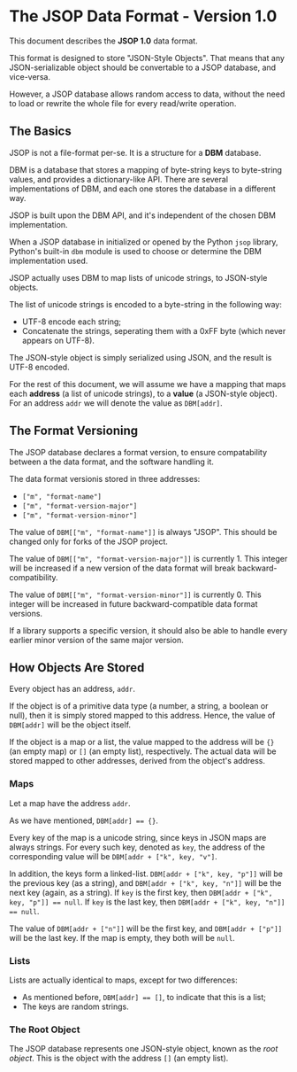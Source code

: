 # The JSOP Data Format - Version 1.0

This document describes the **JSOP 1.0** data format.

This format is designed to store "JSON-Style Objects". That means that any JSON-serializable object should be convertable to a JSOP database, and vice-versa. 

However, a JSOP database allows random access to data, without the need to load or rewrite the whole file for every read/write operation.


## The Basics

JSOP is not a file-format per-se. It is a structure for a **DBM** database.

DBM is a database that stores a mapping of byte-string keys to byte-string values, and provides a dictionary-like API. There are several implementations of DBM, and each one stores the database in a different way.

JSOP is built upon the DBM API, and it's independent of the chosen DBM implementation.

When a JSOP database in initialized or opened by the Python ```jsop``` library, Python's built-in ```dbm``` module is used to choose or determine the DBM implementation used.

JSOP actually uses DBM to map lists of unicode strings, to JSON-style objects.

The list of unicode strings is encoded to a byte-string in the following way:

* UTF-8 encode each string;
* Concatenate the strings, seperating them with a 0xFF byte (which never appears on UTF-8).

The JSON-style object is simply serialized using JSON, and the result is UTF-8 encoded.

For the rest of this document, we will assume we have a mapping that maps each **address** (a list of unicode strings), to a **value** (a JSON-style object). For an address ```addr``` we will denote the value as ```DBM[addr]```.


## The Format Versioning

The JSOP database declares a format version, to ensure compatability between a the data format, and the software handling it. 

The data format versionis stored in three addresses:

* ```["m", "format-name"]```
* ```["m", "format-version-major"]```
* ```["m", "format-version-minor"]```

The value of ```DBM[["m", "format-name"]]``` is always "JSOP". This should be changed only for forks of the JSOP project.

The value of ```DBM[["m", "format-version-major"]]``` is currently 1. This integer will be increased if a new version of the data format will break backward-compatibility.

The value of ```DBM[["m", "format-version-minor"]]``` is currently 0. This integer will be increased in future backward-compatible data format versions.

If a library supports a specific version, it should also be able to handle every earlier minor version of the same major version.


## How Objects Are Stored

Every object has an address, ```addr```. 

If the object is of a primitive data type (a number, a string, a boolean or null), then it is simply stored mapped to this address. Hence, the value of ```DBM[addr]``` will be the object itself. 

If the object is a map or a list, the value mapped to the address will be ```{}``` (an empty map) or ```[]``` (an empty list), respectively. The actual data will be stored mapped to other addresses, derived from the object's address.


### Maps

Let a map have the address ```addr```.

As we have mentioned, ```DBM[addr] == {}```.

Every key of the map is a unicode string, since keys in JSON maps are always strings. For every such key, denoted as ```key```, the address of the corresponding value will be ```DBM[addr + ["k", key, "v"]```.

In addition, the keys form a linked-list. ```DBM[addr + ["k", key, "p"]]``` will be the previous key (as a string), and ```DBM[addr + ["k", key, "n"]]``` will be the next key (again, as a string). If ```key``` is the first key, then ```DBM[addr + ["k", key, "p"]] == null```. If ```key``` is the last key, then ```DBM[addr + ["k", key, "n"]] == null```.

The value of ```DBM[addr + ["n"]]``` will be the first key, and ```DBM[addr + ["p"]]``` will be the last key. If the map is empty, they both will be ```null```.


### Lists

Lists are actually identical to maps, except for two differences:

* As mentioned before, ```DBM[addr] == []```, to indicate that this is a list;
* The keys are random strings.


### The Root Object

The JSOP database represents one JSON-style object, known as the *root object*. This is the object with the address ```[]``` (an empty list).

